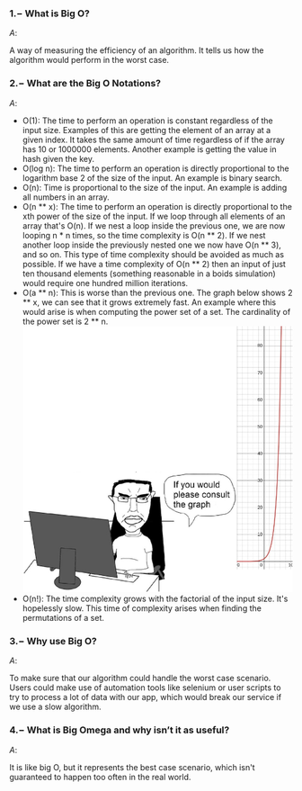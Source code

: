 ### $1.-$ What is Big O?

$A:$

A way of measuring the efficiency of an algorithm. It tells us how the algorithm would perform in the worst case.

### $2.-$ What are the Big O Notations?

$A:$

- O(1): The time to perform an operation is constant regardless of the input size. Examples of this are getting the element of an array at a given index. It takes the same amount of time regardless of if the array has 10 or 1000000 elements. Another example is getting the value in hash given the key.
- O(log n): The time to perform an operation is directly proportional to the logarithm base 2 of the size of the input. An example is binary search.
- O(n): Time is proportional to the size of the input. An example is adding all numbers in an array.
- O(n ** x): The time to perform an operation is directly proportional to the xth power of the size of the input. If we loop through all elements of an array that's O(n). If we nest a loop inside the previous one, we are now looping n \* n times, so the time complexity is O(n ** 2). If we nest another loop inside the previously nested one we now have O(n ** 3), and so on. This type of time complexity should be avoided as much as possible. If we have a time complexity of O(n ** 2) then an input of just ten thousand elements (something reasonable in a boids simulation) would require one hundred million iterations.
- O(a ** n): This is worse than the previous one. The graph below shows 2 ** x, we can see that it grows extremely fast. An example where this would arise is when computing the power set of a set. The cardinality of the power set is 2 \*\* n.
  ![](graph.png)
- O(n!): The time complexity grows with the factorial of the input size. It's hopelessly slow. This time of complexity arises when finding the permutations of a set.

### $3.-$ Why use Big O?

$A:$

To make sure that our algorithm could handle the worst case scenario. Users could make use of automation tools like selenium or user scripts to try to process a lot of data with our app, which would break our service if we use a slow algorithm.

### $4.-$ What is Big Omega and why isn’t it as useful?

$A:$

It is like big O, but it represents the best case scenario, which isn't guaranteed to happen too often in the real world.

